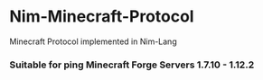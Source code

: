 # Nim-Minecraft-Protocol
Minecraft Protocol implemented in Nim-Lang
### Suitable for ping Minecraft Forge Servers 1.7.10 - 1.12.2
